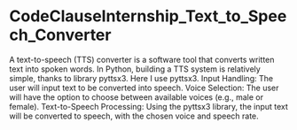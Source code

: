 # CodeClauseInternship_Text_to_Speech_Converter
A text-to-speech (TTS) converter is a software tool that converts written text into spoken words. In Python, building a TTS system is relatively simple, thanks to library pyttsx3.
Here I use pyttsx3.
Input Handling: The user will input text to be converted into speech.
Voice Selection: The user will have the option to choose between available voices (e.g., male or female).
Text-to-Speech Processing: Using the pyttsx3 library, the input text will be converted to speech, with the chosen voice and speech rate.
